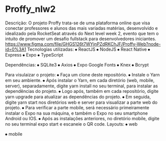 # Proffy_nlw2
Descrição: 
O projeto Proffy trata-se de uma plataforma online que visa conectar professores e alunos das mais variadas matérias, desenvolvido e idealizado pela RocketSeat através do Next level week 2, evento que tem o intuito de promover um desafio fullstack para desenvolvedores iniciantes.
https://www.figma.com/file/GHGS126t7WYjnPZdRKChJF/Proffy-Web?node-id=0%3A1
Tecnologias utilizadas:
⦁	ReactJS
⦁	NodeJS
⦁	React Native
⦁	Express
⦁	Expo
⦁	TypeScript

Dependências:
⦁	SQLite3
⦁	Axios
⦁	Expo Google Fonts
⦁	Knex
⦁	Bcrypt

Para visulaizar o projeto: 
⦁	Faça um clone deste repositório.
⦁	Instale o Yarn em seu ambiente.
⦁	Após instalar o Yarn, em cada diretório (web, mobile, server), separadamente, digite yarn install no seu terminal, para instalar as dependências do projeto.
⦁	Logo após, também em cada repositório, digite yarn upgrade para atualizar as dependências do projeto.
⦁	Em seguida, digite yarn start nos diretórios web e server para visualizar a parte web do projeto.
⦁	Para verificar a parte mobile, será necessário primeiramente instalar o Expo na sua máquina, e também o Expo no seu smartphone Android ou IOS.
⦁	Após as instalações anteriores, no diretório mobile, digite no seu terminal expo start e escaneie o QR code.
Layouts: 
⦁	web
 
 
 
 

⦁	mobile

 	 


 


